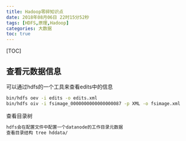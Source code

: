 ```yaml
---
title: Hadoop零碎知识点
date: 2018年08月06日 22时15分52秒
tags: [HDFS,原理,Hadoop]
categories: 大数据
toc: true
---
```


[TOC]

## 查看元数据信息
可以通过hdfs的一个工具来查看edits中的信息

```bash
bin/hdfs oev -i edits -o edits.xml
bin/hdfs oiv -i fsimage_0000000000000000087 -p XML -o fsimage.xml
```
<!-- more -->

查看目录树

```bash
hdfs会在配置文件中配置一个datanode的工作目录元数据 
查看目录结构 tree hddata/ 
```



